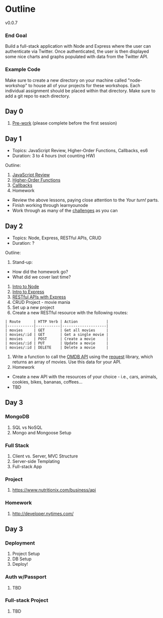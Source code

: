 # Outline

v0.0.7

### End Goal

Build a full-stack application with Node and Express where the user can authenticate via Twitter. Once authenticated, the user is then displayed some nice charts and graphs populated with data from the Twitter API.

### Example Code

Make sure to create a new directory on your machine called "node-workshop" to house all of your projects for these workshops. Each individual assignment should be placed within that directory. Make sure to add a git repo to each directory.

## Day 0

1. [Pre-work](lessons/00-prework.md) (please complete before the first session)

## Day 1

- Topics: JavaScript Review, Higher-Order Functions, Callbacks, es6
- Duration: 3 to 4 hours (not counting HW)

Outline:

1. [JavaScript Review](lessons/01-js_review.md)
1. [Higher-Order Functions](lessons/02-hof.md)
1. [Callbacks](lessons/03-callbacks.md)
1. Homework
  - Review the above lessons, paying close attention to the *Your turn!* parts.
  - Finish working through learnyounode
  - Work through as many of the [challenges](challenges) as you can

## Day 2

- Topics: Node, Express, RESTful APIs, CRUD
- Duration: ?

Outline:

1. Stand-up:
  - How did the homework go?
  - What did we cover last time?
1. [Intro to Node](lessons/04-node-intro.md)
1. [Intro to Express](lessons/05-express-intro.md)
1. [RESTful APIs with Express](lessons/06-express-rest.md)
1. CRUD Project - movie mania
  1. Set up a new project
  1. Create a new RESTful resource with the following routes:

    | Route      | HTTP Verb | Action             |
    |------------|-----------|--------------------|
    | movies     | GET       | Get all movies     |
    | movies/:id | GET       | Get a single movie |
    | movies     | POST      | Create a movie     |
    | movies/:id | PUT       | Update a movie     |
    | movies/:id | DELETE    | Delete a movie     |

  1. Write a function to call the [OMDB API](http://www.omdbapi.com/) using the [request](https://github.com/request/request) library, which returns an array of movies. Use this data for your API.
1. Homework
  - Create a new API with the resources of your choice - i.e., cars, animals, cookies, bikes, bananas, coffees...
  - TBD

## Day 3

### MongoDB

1. SQL vs NoSQL
1. Mongo and Mongoose Setup

### Full Stack

1. Client vs. Server, MVC Structure
1. Server-side Templating
1. Full-stack App

### Project

1. https://www.nutritionix.com/business/api

### Homework

1. http://developer.nytimes.com/

## Day 3

### Deployment

1. Project Setup
1. DB Setup
1. Deploy!

### Auth w/Passport

1. TBD

### Full-stack Project

1. TBD
